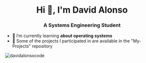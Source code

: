 <h1 align="center">Hi 👋, I'm David Alonso</h1>
<h3 align="center">A Systems Engineering Student</h3>

- 🌱 I’m currently learning **about operating systems**
- 🙌 Some of the projects I participated in are available in the "My-Projects" repository

<p><img src= "https://github-readme-stats.vercel.app/api/top-langs?username=davidalonsocode&show_icons=true&locale=en&layout=compact" alt="davidalonsocode" /></p>
